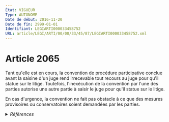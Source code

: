 ```yaml
---
État: VIGUEUR
Type: AUTONOME
Date de début: 2016-11-20
Date de fin: 2999-01-01
Identifiant: LEGIARTI000033458752
URL: article/LEGI/ARTI/00/00/33/45/87/LEGIARTI000033458752.xml
---
```


<h1>Article 2065</h1>

Tant qu'elle est en cours, la convention de procédure participative conclue
avant la saisine d'un juge rend irrecevable tout recours au juge pour qu'il
statue sur le litige. Toutefois, l'inexécution de la convention par l'une des
parties autorise une autre partie à saisir le juge pour qu'il statue sur le
litige.<br />

En cas d'urgence, la convention ne fait pas obstacle à ce que des mesures
provisoires ou conservatoires soient demandées par les parties.


<details>
  <summary><em>Références</em></summary>

  <h2>Articles faisant référence à l'article</h2>
  
  <ul>
    <li>
      <a href="https://legal.tricoteuses.fr//redirection/LEGIARTI000033423916?vers=git&vers=legifrance">LOI n° 2016-1547 du 18 novembre 2016 de modernisation de la justice du XXIe siècle - article 9 ENTIEREMENT_MODIF</a> MODIFIE source
    </li>
  </ul>
  
  <h2>Références faites par l'article</h2>
  
  <ul>
    <li>
      1972-07-05 CODIFICATION source <a href="https://legal.tricoteuses.fr//redirection/JORFTEXT000000864834?vers=git&vers=legifrance">Loi n°72-626 du 5 juillet 1972 INSTITUANT UN JUGE DE L'EXECUTION ET RELATIVE A LA REFORME DE LA PROCEDURE CIVILE</a>
    </li>
    <li>
      2016-11-18 MODIFIE cible <a href="https://legal.tricoteuses.fr//redirection/LEGIARTI000033423916?vers=git&vers=legifrance">LOI n° 2016-1547 du 18 novembre 2016 de modernisation de la justice du XXIe siècle - article 9 ENTIEREMENT_MODIF</a>
    </li>
    <li>
      2999-01-01 CITATION cible <a href="https://legal.tricoteuses.fr//redirection/LEGIARTI000034747285?vers=git&vers=legifrance">Code de procédure civile - article 1556 AUTONOME VIGUEUR, en vigueur depuis le 2017-05-11</a>
    </li>
  </ul>
</details>
